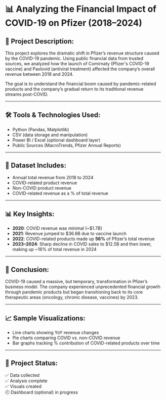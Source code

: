 # 📊 Analyzing the Financial Impact of COVID-19 on Pfizer (2018–2024)

## 🧾 Project Description:
This project explores the dramatic shift in Pfizer’s revenue structure caused by the COVID-19 pandemic. Using public financial data from trusted sources, we analyzed how the launch of Comirnaty (Pfizer's COVID-19 vaccine) and Paxlovid (antiviral treatment) affected the company’s overall revenue between 2018 and 2024.

The goal is to understand the financial boom caused by pandemic-related products and the company’s gradual return to its traditional revenue streams post-COVID.

---

## 🛠️ Tools & Technologies Used:
- Python (Pandas, Matplotlib)
- CSV (data storage and manipulation)
- Power BI / Excel (optional dashboard layer)
- Public Sources (MacroTrends, Pfizer Annual Reports)

---

## 📁 Dataset Includes:
- Annual total revenue from 2018 to 2024  
- COVID-related product revenue  
- Non-COVID product revenue  
- COVID-related revenue as a % of total revenue  

---

## 📊 Key Insights:
- **2020**: COVID revenue was minimal (~$1.7B)
- **2021**: Revenue jumped to $36.8B due to vaccine launch
- **2022**: COVID-related products made up **56%** of Pfizer’s total revenue
- **2023–2024**: Sharp decline in COVID sales to $12.5B and then lower, making up ~16% of total revenue in 2024

---

## 📌 Conclusion:
COVID-19 caused a massive, but temporary, transformation in Pfizer’s business model. The company experienced unprecedented financial growth through pandemic products but began transitioning back to its core therapeutic areas (oncology, chronic disease, vaccines) by 2023.

---

## 📈 Sample Visualizations:
- Line charts showing YoY revenue changes
- Pie charts comparing COVID vs. non-COVID revenue
- Bar graphs tracking % contribution of COVID-related products over time

---

## 📂 Project Status:
✅ Data collected  
✅ Analysis complete  
✅ Visuals created  
🕗 Dashboard (optional) in progress  

